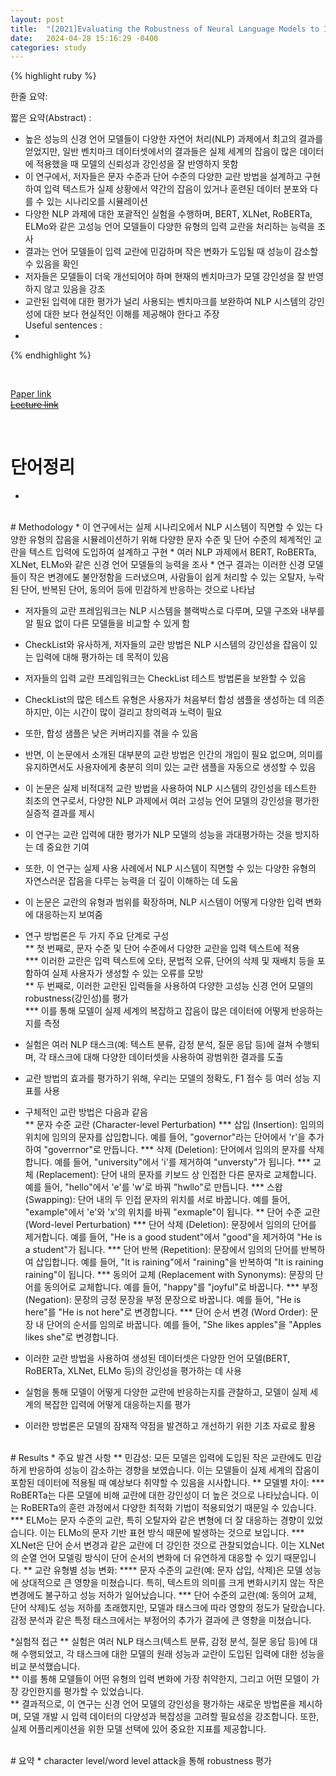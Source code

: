 ```yaml
---
layout: post
title:  "[2021]Evaluating the Robustness of Neural Language Models to Input Perturbations"  
date:   2024-04-28 15:16:29 -0400
categories: study
---
```


{% highlight ruby %}


한줄 요약: 

짧은 요약(Abstract) :    
* 높은 성능의 신경 언어 모델들이 다양한 자연어 처리(NLP) 과제에서 최고의 결과를 얻었지만, 일반 벤치마크 데이터셋에서의 결과들은 실제 세계의 잡음이 많은 데이터에 적용했을 때 모델의 신뢰성과 강인성을 잘 반영하지 못함  
* 이 연구에서, 저자들은 문자 수준과 단어 수준의 다양한 교란 방법을 설계하고 구현하여 입력 텍스트가 실제 상황에서 약간의 잡음이 있거나 훈련된 데이터 분포와 다를 수 있는 시나리오를 시뮬레이션  
* 다양한 NLP 과제에 대한 포괄적인 실험을 수행하며, BERT, XLNet, RoBERTa, ELMo와 같은 고성능 언어 모델들이 다양한 유형의 입력 교란을 처리하는 능력을 조사   
* 결과는 언어 모델들이 입력 교란에 민감하며 작은 변화가 도입될 때 성능이 감소할 수 있음을 확인  
* 저자들은 모델들이 더욱 개선되어야 하며 현재의 벤치마크가 모델 강인성을 잘 반영하지 않고 있음을 강조  
* 교란된 입력에 대한 평가가 널리 사용되는 벤치마크를 보완하여 NLP 시스템의 강인성에 대한 보다 현실적인 이해를 제공해야 한다고 주장   
Useful sentences :  
*   


{% endhighlight %}  

<br/>

[Paper link](https://drive.google.com/drive/folders/1a6Up1mOW0gdsWTyuU1lBSm7l8ccCAm64?usp=drive_link)  
[~~Lecture link~~]()  

<br/>

# 단어정리  
*  
 
<br/>
# Methodology    
* 이 연구에서는 실제 시나리오에서 NLP 시스템이 직면할 수 있는 다양한 유형의 잡음을 시뮬레이션하기 위해 다양한 문자 수준 및 단어 수준의 체계적인 교란을 텍스트 입력에 도입하여 설계하고 구현  
* 여러 NLP 과제에서 BERT, RoBERTa, XLNet, ELMo와 같은 신경 언어 모델들의 능력을 조사  
* 연구 결과는 이러한 신경 모델들이 작은 변경에도 불안정함을 드러냈으며, 사람들이 쉽게 처리할 수 있는 오탈자, 누락된 단어, 반복된 단어, 동의어 등에 민감하게 반응하는 것으로 나타남  

* 저자들의 교란 프레임워크는 NLP 시스템을 블랙박스로 다루며, 모델 구조와 내부를 알 필요 없이 다른 모델들을 비교할 수 있게 함  
* CheckList와 유사하게, 저자들의 교란 방법은 NLP 시스템의 강인성을 잡음이 있는 입력에 대해 평가하는 데 목적이 있음  
* 저자들의 입력 교란 프레임워크는 CheckList 테스트 방법론을 보완할 수 있음    
* CheckList의 많은 테스트 유형은 사용자가 처음부터 합성 샘플을 생성하는 데 의존하지만, 이는 시간이 많이 걸리고 창의력과 노력이 필요  
* 또한, 합성 샘플은 낮은 커버리지를 겪을 수 있음  
* 반면, 이 논문에서 소개된 대부분의 교란 방법은 인간의 개입이 필요 없으며, 의미를 유지하면서도 사용자에게 충분히 의미 있는 교란 샘플을 자동으로 생성할 수 있음  


* 이 논문은 실제 비적대적 교란 방법을 사용하여 NLP 시스템의 강인성을 테스트한 최초의 연구로서, 다양한 NLP 과제에서 여러 고성능 언어 모델의 강인성을 평가한 실증적 결과를 제시  
* 이 연구는 교란 입력에 대한 평가가 NLP 모델의 성능을 과대평가하는 것을 방지하는 데 중요한 기여  
* 또한, 이 연구는 실제 사용 사례에서 NLP 시스템이 직면할 수 있는 다양한 유형의 자연스러운 잡음을 다루는 능력을 더 깊이 이해하는 데 도움  
* 이 논문은 교란의 유형과 범위를 확장하며, NLP 시스템이 어떻게 다양한 입력 변화에 대응하는지 보여줌  

* 연구 방법론은 두 가지 주요 단계로 구성  
** 첫 번째로, 문자 수준 및 단어 수준에서 다양한 교란을 입력 텍스트에 적용  
*** 이러한 교란은 입력 텍스트에 오타, 문법적 오류, 단어의 삭제 및 재배치 등을 포함하여 실제 사용자가 생성할 수 있는 오류를 모방  
** 두 번째로, 이러한 교란된 입력들을 사용하여 다양한 고성능 신경 언어 모델의 robustness(강인성)를 평가  
*** 이를 통해 모델이 실제 세계의 복잡하고 잡음이 많은 데이터에 어떻게 반응하는지를 측정  

* 실험은 여러 NLP 태스크(예: 텍스트 분류, 감정 분석, 질문 응답 등)에 걸쳐 수행되며, 각 태스크에 대해 다양한 데이터셋을 사용하여 광범위한 결과를 도출  
* 교란 방법의 효과를 평가하기 위해, 우리는 모델의 정확도, F1 점수 등 여러 성능 지표를 사용  


* 구체적인 교란 방법은 다음과 같음  
** 문자 수준 교란 (Character-level Perturbation)
*** 삽입 (Insertion): 임의의 위치에 임의의 문자를 삽입합니다. 예를 들어, "governor"라는 단어에서 'r'을 추가하여 "goverrnor"로 만듭니다.
*** 삭제 (Deletion): 단어에서 임의의 문자를 삭제합니다. 예를 들어, "university"에서 'i'를 제거하여 "unversty"가 됩니다.
*** 교체 (Replacement): 단어 내의 문자를 키보드 상 인접한 다른 문자로 교체합니다. 예를 들어, "hello"에서 'e'를 'w'로 바꿔 "hwllo"로 만듭니다.
*** 스왑 (Swapping): 단어 내의 두 인접 문자의 위치를 서로 바꿉니다. 예를 들어, "example"에서 'e'와 'x'의 위치를 바꿔 "exmaple"이 됩니다.
** 단어 수준 교란 (Word-level Perturbation)
*** 단어 삭제 (Deletion): 문장에서 임의의 단어를 제거합니다. 예를 들어, "He is a good student"에서 "good"을 제거하여 "He is a student"가 됩니다.
*** 단어 반복 (Repetition): 문장에서 임의의 단어를 반복하여 삽입합니다. 예를 들어, "It is raining"에서 "raining"을 반복하여 "It is raining raining"이 됩니다.
*** 동의어 교체 (Replacement with Synonyms): 문장의 단어를 동의어로 교체합니다. 예를 들어, "happy"를 "joyful"로 바꿉니다.
*** 부정 (Negation): 문장의 긍정 문장을 부정 문장으로 바꿉니다. 예를 들어, "He is here"를 "He is not here"로 변경합니다.
*** 단어 순서 변경 (Word Order): 문장 내 단어의 순서를 임의로 바꿉니다. 예를 들어, "She likes apples"을 "Apples likes she"로 변경합니다.

* 이러한 교란 방법을 사용하여 생성된 데이터셋은 다양한 언어 모델(BERT, RoBERTa, XLNet, ELMo 등)의 강인성을 평가하는 데 사용  
* 실험을 통해 모델이 어떻게 다양한 교란에 반응하는지를 관찰하고, 모델이 실제 세계의 복잡한 입력에 어떻게 대응하는지를 평가  
* 이러한 방법론은 모델의 잠재적 약점을 발견하고 개선하기 위한 기초 자료로 활용  

<br/>  
# Results  
* 주요 발견 사항
** 민감성: 모든 모델은 입력에 도입된 작은 교란에도 민감하게 반응하여 성능이 감소하는 경향을 보였습니다. 이는 모델들이 실제 세계의 잡음이 포함된 데이터에 적용될 때 예상보다 취약할 수 있음을 시사합니다.
** 모델별 차이:
*** RoBERTa는 다른 모델에 비해 교란에 대한 강인성이 더 높은 것으로 나타났습니다. 이는 RoBERTa의 훈련 과정에서 다양한 최적화 기법이 적용되었기 때문일 수 있습니다.
*** ELMo는 문자 수준의 교란, 특히 오탈자와 같은 변형에 더 잘 대응하는 경향이 있었습니다. 이는 ELMo의 문자 기반 표현 방식 때문에 발생하는 것으로 보입니다.
*** XLNet은 단어 순서 변경과 같은 교란에 더 강인한 것으로 관찰되었습니다. 이는 XLNet의 순열 언어 모델링 방식이 단어 순서의 변화에 더 유연하게 대응할 수 있기 때문입니다.
** 교란 유형별 성능 변화:
**** 문자 수준의 교란(예: 문자 삽입, 삭제)은 모델 성능에 상대적으로 큰 영향을 미쳤습니다. 특히, 텍스트의 의미를 크게 변화시키지 않는 작은 변경에도 불구하고 성능 저하가 일어났습니다.
*** 단어 수준의 교란(예: 동의어 교체, 단어 삭제)도 성능 저하를 초래했지만, 모델과 태스크에 따라 영향의 정도가 달랐습니다. 감정 분석과 같은 특정 태스크에서는 부정어의 추가가 결과에 큰 영향을 미쳤습니다.

*실험적 접근
** 실험은 여러 NLP 태스크(텍스트 분류, 감정 분석, 질문 응답 등)에 대해 수행되었고, 각 태스크에 대한 모델의 원래 성능과 교란이 도입된 입력에 대한 성능을 비교 분석했습니다.    
** 이를 통해 모델들이 어떤 유형의 입력 변화에 가장 취약한지, 그리고 어떤 모델이 가장 강인한지를 평가할 수 있었습니다.  
** 결과적으로, 이 연구는 신경 언어 모델의 강인성을 평가하는 새로운 방법론을 제시하며, 모델 개발 시 입력 데이터의 다양성과 복잡성을 고려할 필요성을 강조합니다. 또한, 실제 어플리케이션을 위한 모델 선택에 있어 중요한 지표를 제공합니다.  


<br/>  
# 요약  
* character level/word level attack을 통해 robustness 평가  
